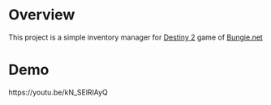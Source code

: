 <h1>Overview</h1>
This project is a simple inventory manager for <a href="https://www.bungie.net/7/ru/Destiny">Destiny 2</a> game of <a href="https://bungie.net">Bungie.net</a>
<p>
<h1>Demo</h1>
https://youtu.be/kN_SElRlAyQ

